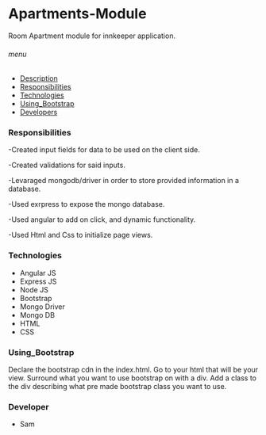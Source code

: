 # Apartments-Module
Room Apartment module for innkeeper application.

###### menu
- [Description](#innkeeper)
- [Responsibilities](#responsibilities)
- [Technologies](#technologies)
- [Using_Bootstrap](#using_Bootstrap)
- [Developers](#developers)

### Responsibilities
-Created input fields for data to be used on the client side.

-Created validations for said inputs.

-Levaraged mongodb/driver in order to store provided information in a database.

-Used exrpress to expose the mongo database.

-Used angular to add on click, and dynamic functionality.

-Used Html and Css to initialize page views.

### Technologies
- Angular JS
- Express JS
- Node JS
- Bootstrap
- Mongo Driver
- Mongo DB
- HTML
- CSS

### Using_Bootstrap
Declare the bootstrap cdn in the index.html. 
Go to your html that will be your view.
Surround what you want to use bootstrap on with a div.
Add a class to the div describing what pre made bootstrap class you want to use.

### Developer
- Sam
